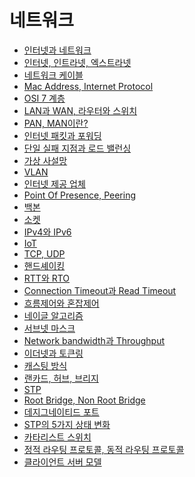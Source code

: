 # 네트워크
- [인터넷과 네트워크](./NetworkInfo/InternetAndNetwork.md)
- [인터넷, 인트라넷, 엑스트라넷]()
- [네트워크 케이블]()
- [Mac Address, Internet Protocol]()
- [OSI 7 계층]()
- [LAN과 WAN, 라우터와 스위치]()
- [PAN, MAN이란?]()
- [인터넷 패킷과 포워딩]()
- [단일 실패 지점과 로드 밸런싱]()
- [가상 사설망]()
- [VLAN]()
- [인터넷 제공 업체]()
- [Point Of Presence, Peering]()
- [백본]()
- [소켓]()
- [IPv4와 IPv6]()
- [IoT]()
- [TCP, UDP]()
- [핸드셰이킹]()
- [RTT와 RTO]()
- [Connection Timeout과 Read Timeout]()
- [흐름제어와 혼잡제어]()
- [네이글 알고리즘]()
- [서브넷 마스크]()
- [Network bandwidth과 Throughput]()
- [이더넷과 토큰링]()
- [캐스팅 방식]()
- [랜카드, 허브, 브리지]()
- [STP]()
- [Root Bridge, Non Root Bridge]()
- [데지그네이티드 포트]()
- [STP의 5가지 상태 변화]()
- [카타리스트 스위치]()
- [정적 라우팅 프로토콜, 동적 라우팅 프로토콜]()
- [클라이언트 서버 모델]()